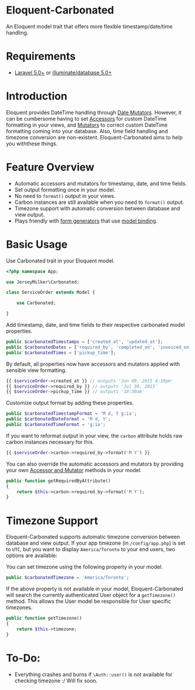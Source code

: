 # Eloquent-Carbonated

An Eloquent model trait that offers more flexible timestamp/date/time handling.

# Requirements

- [Laravel 5.0+](http://laravel.com) or [illuminate/database 5.0+](https://github.com/illuminate/database/tree/master)

# Introduction

Eloquent provides DateTime handling through [Date Mutators](http://laravel.com/docs/5.1/eloquent-mutators#date-mutators).  However, it can be cumbersome having to set [Accessors](http://laravel.com/docs/5.1/eloquent-mutators#accessors-and-mutators) for custom DateTime formatting in your views, and [Mutators](http://laravel.com/docs/5.1/eloquent-mutators#accessors-and-mutators) to correct custom DateTime formatting coming into your database.  Also, time field handling and timezone conversion are non-existent.  Eloquent-Carbonated aims to help you withthese things.

# Feature Overview

- Automatic accessors and mutators for timestamp, date, and time fields.
- Set output formatting once in your model.
- No need to `format()` output in your views.
- Carbon instances are still available when you need to `format()` output.
- Timezone support with automatic conversion between database and view output.
- Plays friendly with [form generators](https://github.com/adamwathan/form) that use [model binding](https://github.com/adamwathan/form#model-binding).

# Basic Usage

Use Carbonated trait in your Eloquent model.
```php
<?php namespace App;

use JerseyMilker\Carbonated;

class ServiceOrder extends Model {

    use Carbonated;

}
```

Add timestamp, date, and time fields to their respective carbonated model properties.
```php
public $carbonatedTimestamps = ['created_at', 'updated_at'];
public $carbonatedDates = ['required_by', 'completed_on', 'invoiced_on'];
public $carbonatedTimes = ['pickup_time'];
```

By default, all properties now have accessors and mutators applied with sensible view formatting.
```php
{{ $serviceOrder->created_at }} // outputs 'Jun 09, 2015 4:10pm'
{{ $serviceOrder->required_by }} // outputs 'Jul 30, 2015'
{{ $serviceOrder->pickup_time }} // outputs '10:30am'
```

Customize output format by adding these properties.
```php
public $carbonatedTimestampFormat = 'M d, Y g:ia';
public $carbonatedDateFormat = 'M d, Y';
public $carbonatedTimeFormat = 'g:ia';
```

If you want to reformat output in your view, the `carbon` attribute holds raw carbon instances necessary for this.
```php
{{ $serviceOrder->carbon->required_by->format('M Y') }}
```

You can also override the automatic accessors and mutators by providing your own [Accessor and Mutator](http://laravel.com/docs/5.1/eloquent-mutators#accessors-and-mutators) methods in your model.
```php
public function getRequiredByAttribute()
{
    return $this->carbon->required_by->format('M Y');
}
```

# Timezone Support

Eloquent-Carbonated supports automatic timezone conversion between database and view output.  If your app timezone (in `/config/app.php`) is set to `UTC`, but you want to display `America/Toronto` to your end users, two options are available:

You can set timezone using the following property in your model.
```php
public $carbonatedTimezone = 'America/Toronto';
```

If the above property is not available in your model, Eloquent-Carbonated will search the currently authenticated User object for a `getTimezone()` method.  This allows the User model be responsible for User specific timezones.
```php
public function getTimezone()
{
    return $this->timezone;
}
```

# To-Do:

- Everything crashes and burns if `\Auth::user()` is not available for checking timezone :/  Will fix soon.
